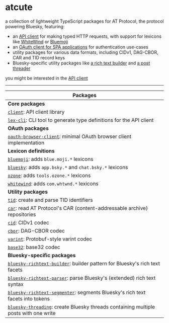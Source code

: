 # atcute

a collection of lightweight TypeScript packages for AT Protocol, the protocol powering Bluesky,
featuring:

- an [API client][client] for making typed HTTP requests, with support for lexicons like
  [WhiteWind][whitewind] or [Bluemoji][bluemoji]
- an [OAuth client for SPA applications][oauth-browser-client] for authentication use-cases
- utility packages for various data formats, including CIDv1, DAG-CBOR, CAR and TID record keys
- Bluesky-specific utility packages like [a rich text builder][bluesky-richtext-builder] and [a post
  threader][bluesky-threading]

you might be interested in the [API client][client]

[bluemoji]: ./packages/definitions/bluemoji
[bluesky-richtext-builder]: ./packages/bluesky/richtext-builder
[bluesky-threading]: ./packages/bluesky/threading
[client]: ./packages/core/client
[oauth-browser-client]: ./packages/oauth/browser-client
[whitewind]: ./packages/definitions/whitewind

---

| Packages                                                                                                               |
| ---------------------------------------------------------------------------------------------------------------------- |
| **Core packages**                                                                                                      |
| [`client`](./packages/core/client): API client library                                                                 |
| [`lex-cli`](./packages/core/lex-cli): CLI tool to generate type definitions for the API client                         |
| **OAuth packages**                                                                                                     |
| [`oauth-browser-client`](./packages/oauth/browser-client): minimal OAuth browser client implementation                 |
| **Lexicon definitions**                                                                                                |
| [`bluemoji`](./packages/definitions/bluemoji): adds `blue.moji.*` lexicons                                             |
| [`bluesky`](./packages/definitions/bluesky): adds `app.bsky.*` and `chat.bsky.*` lexicons                              |
| [`ozone`](./packages/definitions/ozone): adds `tools.ozone.*` lexicons                                                 |
| [`whitewind`](./packages/definitions/whitewind): adds `com.whtwnd.*` lexicons                                          |
| **Utility packages**                                                                                                   |
| [`tid`](./packages/utilities/tid): create and parse TID identifiers                                                    |
| [`car`](./packages/utilities/car): read AT Protocol's CAR (content-addressable archive) repositories                   |
| [`cid`](./packages/utilities/cid): CIDv1 codec                                                                         |
| [`cbor`](./packages/utilities/cbor): DAG-CBOR codec                                                                    |
| [`varint`](./packages/utilities/varint): Protobuf-style varint codec                                                   |
| [`base32`](./packages/utilities/base32): base32 codec                                                                  |
| **Bluesky-specific packages**                                                                                          |
| [`bluesky-richtext-builder`](./packages/bluesky/richtext-builder): builder pattern for Bluesky's rich text facets      |
| [`bluesky-richtext-parser`](./packages/bluesky/richtext-parser): parse Bluesky's (extended) rich text syntax           |
| [`bluesky-richtext-segmenter`](./packages/bluesky/richtext-segmenter): segments Bluesky's rich text facets into tokens |
| [`bluesky-threading`](./packages/bluesky/threading): create Bluesky threads containing multiple posts with one write   |
